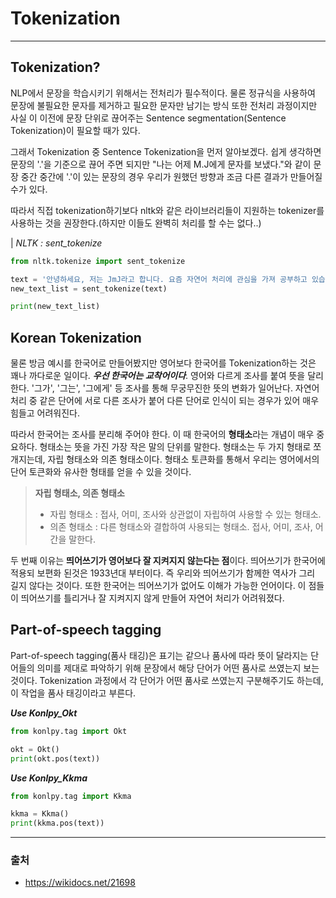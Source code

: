 # Tokenization #
---------------------------

## Tokenization? ##
NLP에서 문장을 학습시키기 위해서는 전처리가 필수적이다. 물론 정규식을 사용하여 문장에 불필요한 문자를 제거하고 필요한 문자만 남기는 방식 또한 전처리 과정이지만 사실 이 이전에 문장 단위로 끊어주는 Sentence segmentation(Sentence Tokenization)이 필요할 때가 있다.

그래서 Tokenization 중 Sentence Tokenization을 먼저 알아보겠다. 쉽게 생각하면 문장의 '.'을 기준으로 끊어 주면 되지만 "나는 어제 M.J에게 문자를 보냈다."와 같이 문장 중간 중간에 '.'이 있는 문장의 경우 우리가 원했던 방향과 조금 다른 결과가 만들어질 수가 있다.

따라서 직접 tokenization하기보다 nltk와 같은 라이브러리들이 지원하는 tokenizer를 사용하는 것을 권장한다.(하지만 이들도 완벽히 처리를 할 수는 없다..)

| *NLTK : sent_tokenize*
```python
from nltk.tokenize import sent_tokenize

text = '안녕하세요, 저는 JmJ라고 합니다. 요즘 자연어 처리에 관심을 가져 공부하고 있습니다~!'
new_text_list = sent_tokenize(text)

print(new_text_list)
```
## Korean Tokenization ##
물론 방금 예시를 한국어로 만들어봤지만 영어보다 한국어를 Tokenization하는 것은 꽤나 까다로운 일이다. ***우선 한국어는 교착어이다***. 영어와 다르게 조사를 붙여 뜻을 달리한다. '그가', '그는', '그에게' 등 조사를 통해 무궁무진한 뜻의 변화가 일어난다. 자연어 처리 중 같은 단어에 서로 다른 조사가 붙어 다른 단어로 인식이 되는 경우가 있어 매우 힘들고 어려워진다. 

따라서 한국어는 조사를 분리해 주어야 한다. 이 때 한국어의 **형태소**라는 개념이 매우 중요하다. 형태소는 뜻을 가진 가장 작은 말의 단위를 말한다. 형태소는 두 가지 형태로 쪼개지는데, 자립 형태소와 의존 형태소이다. 형태소 토큰화를 통해서 우리는 영어에서의 단어 토큰화와 유사한 형태를 얻을 수 있을 것이다.

> **자립 형태소, 의존 형태소**
> * 자립 형태소 : 접사, 어미, 조사와 상관없이 자립하여 사용할 수 있는 형태소.
> * 의존 형태소 : 다른 형태소와 결합하여 사용되는 형태소. 접사, 어미, 조사, 어간을 말한다. 

두 번째 이유는 **띄어쓰기가 영어보다 잘 지켜지지 않는다는 점**이다. 띄어쓰기가 한국어에 적용되 보편화 된것은 1933년대 부터이다. 즉 우리와 띄어쓰기가 함께한 역사가 그리 길지 않다는 것이다. 또한 한국어는 띄어쓰기가 없어도 이해가 가능한 언어이다. 이 점들이 띄어쓰기를 틀리거나 잘 지켜지지 않게 만들어 자연어 처리가 어려워졌다.

## Part-of-speech tagging ##
Part-of-speech tagging(품사 태깅)은 표기는 같으나 품사에 따라 뜻이 달라지는 단어들의 의미를 제대로 파악하기 위해 문장에서 해당 단어가 어떤 품사로 쓰였는지 보는 것이다. Tokenization 과정에서 각 단어가 어떤 품사로 쓰였는지 구분해주기도 하는데, 이 작업을 품사 태깅이라고 부른다.

***Use Konlpy_Okt***
```python
from konlpy.tag import Okt

okt = Okt()
print(okt.pos(text))
```
***Use Konlpy_Kkma***
```python
from konlpy.tag import Kkma

kkma = Kkma()
print(kkma.pos(text))
```

--------------------------
### 출처 ###
* <https://wikidocs.net/21698>
